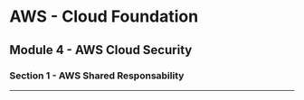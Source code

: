 # AWS - Cloud Foundation

## Module 4 - AWS Cloud Security

### Section 1 - AWS Shared Responsability

---